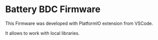 # Battery BDC Firmware


This Firmware was developed with PlatformIO extension from VSCode.

It allows to work with local libraries.